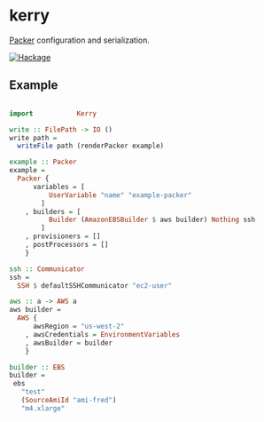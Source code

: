 kerry
=====

[Packer](https://www.packer.io/) configuration and serialization.

[![Hackage][hackage-shield]][hackage]



## Example

```haskell

import           Kerry

write :: FilePath -> IO ()
write path =
  writeFile path (renderPacker example)

example :: Packer
example =
  Packer {
      variables = [
          UserVariable "name" "example-packer"
        ]
    , builders = [
          Builder (AmazonEBSBuilder $ aws builder) Nothing ssh
        ]
    , provisioners = []
    , postProcessors = []
    }

ssh :: Communicator
ssh =
  SSH $ defaultSSHCommunicator "ec2-user"

aws :: a -> AWS a
aws builder =
  AWS {
      awsRegion = "us-west-2"
    , awsCredentials = EnvironmentVariables
    , awsBuilder = builder
    }

builder :: EBS
builder =
 ebs
   "test"
   (SourceAmiId "ami-fred")
   "m4.xlarge"

```





 [hackage]: http://hackage.haskell.org/package/kerry
 [hackage-shield]: https://img.shields.io/badge/hackage-v0.0.1-blue.svg
